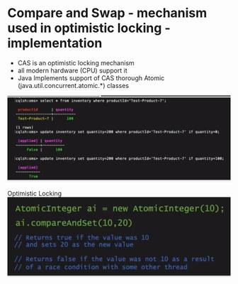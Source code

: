 # Compare and Swap - mechanism used in optimistic locking - implementation
- CAS is an optimistic locking mechanism
-  all modern hardware (CPU) support it
-  Java Implements support of CAS thorough Atomic (java.util.concurrent.atomic.*) classes

![Alt text](./images/image-24.png)

Optimistic Locking
![Alt text](./images/image-25.png)